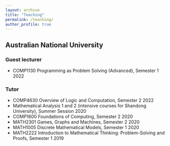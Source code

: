 ```yaml
---
layout: archive
title: "Teaching"
permalink: /teaching/
author_profile: true
---
```


## Australian National University
### Guest lecturer
- COMP1130 Programming as Problem Solving (Advanced), Semester 1 2022 

### Tutor
- COMP4630 Overview of Logic and Computation, Semester 2 2022
- Mathematical Analysis 1 and 2 (intensive courses for Shandong University), Summer Session 2020
- COMP1600 Foundations of Computing, Semester 2 2020
- MATH2301 Games, Graphs and Machines, Semester 2 2020
- MATH1005 Discrete Mathematical Models, Semester 1 2020
- MATH2222 Introduction to Mathematical Thinking: Problem-Solving and Proofs, Semester 1 2019
 
